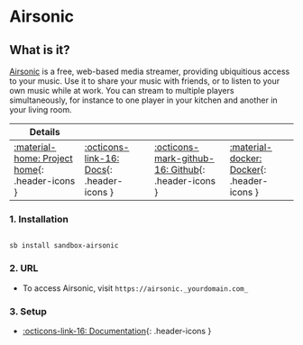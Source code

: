 # Airsonic

## What is it?

[Airsonic](https://github.com/airsonic/airsonic) is a free, web-based media streamer, providing ubiquitious access to your music. Use it to share your music with friends, or to listen to your own music while at work. You can stream to multiple players simultaneously, for instance to one player in your kitchen and another in your living room.

| Details     |             |             |             |
|-------------|-------------|-------------|-------------|
| [:material-home: Project home](https://github.com/airsonic/airsonic){: .header-icons } | [:octicons-link-16: Docs](https://airsonic.github.io/docs/){: .header-icons } | [:octicons-mark-github-16: Github](https://github.com/airsonic/airsonic){: .header-icons } | [:material-docker: Docker](https://hub.docker.com/r/linuxserver/airsonic){: .header-icons }|

### 1. Installation

``` shell

sb install sandbox-airsonic

```

### 2. URL

- To access Airsonic, visit `https://airsonic._yourdomain.com_`

### 3. Setup

- [:octicons-link-16: Documentation](https://airsonic.github.io/docs/){: .header-icons }
